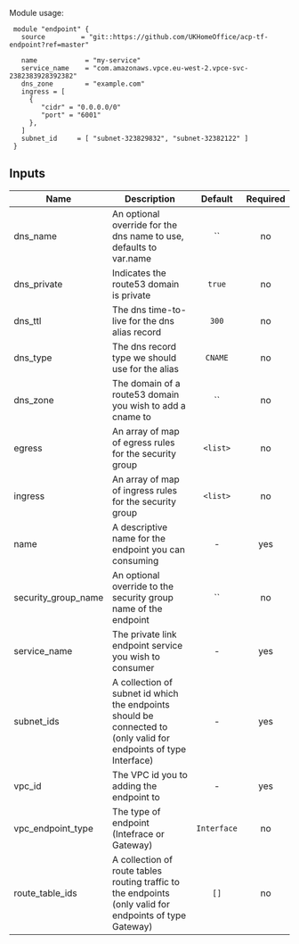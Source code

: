 Module usage:

     module "endpoint" {
       source         = "git::https://github.com/UKHomeOffice/acp-tf-endpoint?ref=master"

       name            = "my-service"
       service_name    = "com.amazonaws.vpce.eu-west-2.vpce-svc-2382383928392382"
       dns_zone        = "example.com"
       ingress = [
         {
            "cidr" = "0.0.0.0/0"
            "port" = "6001"
         },
       ]
       subnet_id     = [ "subnet-323829832", "subnet-32382122" ]
     }



## Inputs

| Name | Description | Default | Required |
|------|-------------|:-----:|:-----:|
| dns_name | An optional override for the dns name to use, defaults to var.name | `` | no |
| dns_private | Indicates the route53 domain is private | `true` | no |
| dns_ttl | The dns time-to-live for the dns alias record | `300` | no |
| dns_type | The dns record type we should use for the alias | `CNAME` | no |
| dns_zone | The domain of a route53 domain you wish to add a cname to | `` | no |
| egress | An array of map of egress rules for the security group | `<list>` | no |
| ingress | An array of map of ingress rules for the security group | `<list>` | no |
| name | A descriptive name for the endpoint you can consuming | - | yes |
| security_group_name | An optional override to the security group name of the endpoint | `` | no |
| service_name | The private link endpoint service you wish to consumer | - | yes |
| subnet_ids | A collection of subnet id which the endpoints should be connected to (only valid for endpoints of type Interface) | - | yes |
| vpc_id | The VPC id you to adding the endpoint to | - | yes |
| vpc_endpoint_type | The type of endpoint (Intefrace or Gateway) | `Interface` | no |
| route_table_ids | A collection of route tables routing traffic to the endpoints (only valid for endpoints of type Gateway) | `[]` | no |

